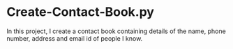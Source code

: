# Create-Contact-Book.py
In this project, I create a contact book containing details of the name, phone number, address and email id of people I know.
